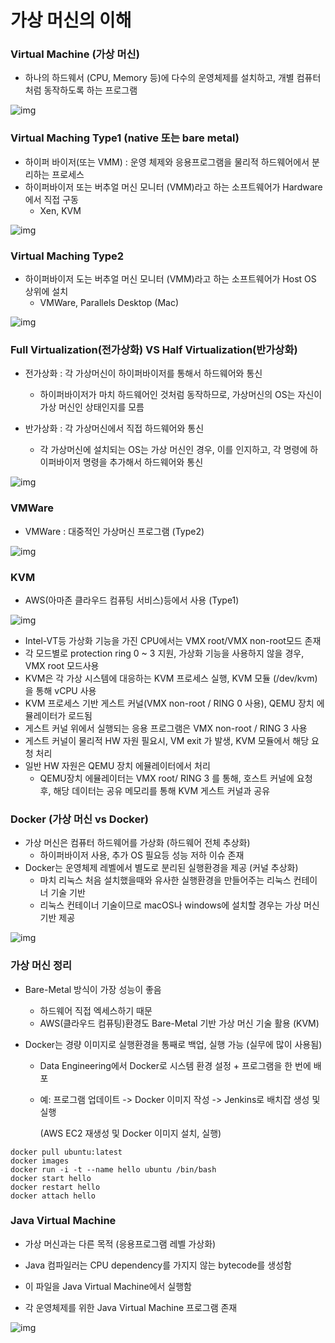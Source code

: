 # 가상 머신의 이해



### Virtual Machine (가상 머신)

- 하나의 하드웨서 (CPU, Memory 등)에 다수의 운영체제를 설치하고, 개별 컴퓨터처럼 동작하도록 하는 프로그램



![img](../image/os_image61.png)



### Virtual Maching Type1 (native 또는 bare metal)

- 하이퍼 바이저(또는 VMM) : 운영 체제와 응용프로그램을 물리적 하드웨어에서 분리하는 프로세스
- 하이퍼바이저 또는 버추얼 머신 모니터 (VMM)라고 하는 소프트웨어가 Hardware에서 직접 구동
  - Xen, KVM

![img](../image/os_image62.png)



### Virtual Maching Type2

- 하이퍼바이저 도는 버추얼 머신 모니터 (VMM)라고 하는 소프트웨어가 Host OS 상위에 설치
  - VMWare, Parallels Desktop (Mac)

![img](../image/os_image63.png)



### Full Virtualization(전가상화) VS Half Virtualization(반가상화)

- 전가상화 : 각 가상머신이 하이퍼바이저를 통해서 하드웨어와 통신
  - 하이퍼바이저가 마치 하드웨어인 것처럼 동작하므로, 가상머신의 OS는 자신이 가상 머신인 상태인지를 모름

- 반가상화 : 각 가상머신에서 직접 하드웨어와 통신
  - 각 가상머신에 설치되는 OS는 가상 머신인 경우, 이를 인지하고, 각 명령에 하이퍼바이저 명령을 추가해서 하드웨어와 통신

![img](../image/os_image64.png)





### VMWare

- VMWare : 대중적인 가상머신 프로그램 (Type2)

![img](../image/os_image65.png)



### KVM

- AWS(아마존 클라우드 컴퓨팅 서비스)등에서 사용 (Type1)

![img](../image/os_image66.png)

- Intel-VT등 가상화 기능을 가진 CPU에서는 VMX root/VMX non-root모드 존재
- 각 모드별로 protection ring 0 ~ 3 지원, 가상화 기능을 사용하지 않을 경우, VMX root 모드사용
- KVM은 각 가상 시스템에 대응하는 KVM 프로세스 실행, KVM 모듈 (/dev/kvm)을 통해 vCPU 사용
- KVM 프로세스 기반 게스트 커널(VMX non-root / RING 0 사용), QEMU 장치 에뮬레이터가 로드됨
- 게스트 커널 위에서 실행되는 응용 프로그램은 VMX non-root / RING 3 사용
- 게스트 커널이 물리적 HW 자원 필요시, VM exit 가 발생, KVM 모듈에서 해당 요청 처리
- 일반 HW 자원은 QEMU 장치 에뮬레이터에서 처리
  - QEMU장치 에뮬레이터는 VMX root/ RING 3 를 통해, 호스트 커널에 요청 후, 해당 데이터는 공유 메모리를 통해 KVM 게스트 커널과 공유



### Docker (가상 머신 vs Docker)

- 가상 머신은 컴퓨터 하드웨어를 가상화 (하드웨어 전체 추상화)
  - 하이퍼바이저 사용, 추가 OS 필요등 성능 저하 이슈 존재
- Docker는 운영체제 레벨에서 별도로 분리된 실행환경을 제공 (커널 추상화)
  - 마치 리눅스 처음 설치했을때와 유사한 실행환경을 만들어주는 리눅스 컨테이너 기술 기반
  - 리눅스 컨테이너 기술이므로 macOS나 windows에 설치할 경우는 가상 머신 기반 제공

![img](../image/os_image67.png)



### 가상 머신 정리

- Bare-Metal 방식이 가장 성능이 좋음

  - 하드웨어 직접 엑세스하기 때문
  - AWS(클라우드 컴퓨팅)환경도 Bare-Metal 기반 가상 머신 기술 활용 (KVM)

- Docker는 경량 이미지로 실행환경을 통째로 백업, 실행 가능 (실무에 많이 사용됨)

  - Data Engineering에서 Docker로 시스템 환경 설정 + 프로그램을 한 번에 배포

  - 예: 프로그램 업데이트 -> Docker 이미지 작성 -> Jenkins로 배치잡 생성 및 실행

    (AWS EC2 재생성 및 Docker 이미지 설치, 실행)

```
docker pull ubuntu:latest
docker images
docker run -i -t --name hello ubuntu /bin/bash
docker start hello
docker restart hello
docker attach hello
```



### Java Virtual Machine

- 가상 머신과는 다른 목적 (응용프로그램 레벨 가상화)

- Java 컴파일러는 CPU dependency를 가지지 않는 bytecode를 생성함

- 이 파일을 Java Virtual Machine에서 실행함

- 각 운영체제를 위한 Java Virtual Machine 프로그램 존재

  

![img](../image/os_image68.png)